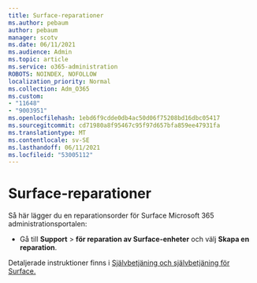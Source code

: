 ```yaml
---
title: Surface-reparationer
ms.author: pebaum
author: pebaum
manager: scotv
ms.date: 06/11/2021
ms.audience: Admin
ms.topic: article
ms.service: o365-administration
ROBOTS: NOINDEX, NOFOLLOW
localization_priority: Normal
ms.collection: Adm_O365
ms.custom:
- "11648"
- "9003951"
ms.openlocfilehash: 1ebd6f9cdde0db4ac50d06f75208bd16dbc05417
ms.sourcegitcommit: cd71980a8f95467c95f97d657bfa859ee47931fa
ms.translationtype: MT
ms.contentlocale: sv-SE
ms.lasthandoff: 06/11/2021
ms.locfileid: "53005112"
---
```

# <a name="surface-repairs"></a>Surface-reparationer

Så här lägger du en reparationsorder för Surface Microsoft 365 administrationsportalen:

- Gå till **Support**  >  **för reparation av Surface-enheter** och välj **Skapa en reparation**. 

Detaljerade instruktioner finns i [Självbetjäning och självbetjäning för Surface.](/surface/self-serve-warranty-service)